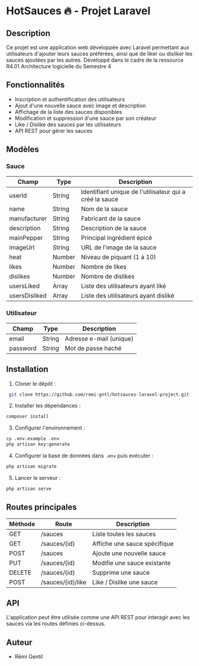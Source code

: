 # HotSauces 🔥 - Projet Laravel 

## Description
Ce projet est une application web développée avec Laravel permettant aux utilisateurs d'ajouter leurs sauces préférées, ainsi que de liker ou disliker les sauces ajoutées par les autres.
Développé dans le cadre de la ressource R4.01 Architecture logicielle du Semestre 4

## Fonctionnalités
- Inscription et authentification des utilisateurs
- Ajout d'une nouvelle sauce avec image et description
- Affichage de la liste des sauces disponibles
- Modification et suppression d'une sauce par son créateur
- Like / Dislike des sauces par les utilisateurs
- API REST pour gérer les sauces

## Modèles
### Sauce
| Champ           | Type     | Description |
|---------------|---------|-------------|
| userId        | String  | Identifiant unique de l'utilisateur qui a créé la sauce |
| name          | String  | Nom de la sauce |
| manufacturer  | String  | Fabricant de la sauce |
| description   | String  | Description de la sauce |
| mainPepper    | String  | Principal ingrédient épicé |
| imageUrl      | String  | URL de l'image de la sauce |
| heat          | Number  | Niveau de piquant (1 à 10) |
| likes        | Number  | Nombre de likes |
| dislikes      | Number  | Nombre de dislikes |
| usersLiked    | Array   | Liste des utilisateurs ayant liké |
| usersDisliked | Array   | Liste des utilisateurs ayant disliké |

### Utilisateur
| Champ     | Type   | Description |
|-----------|-------|-------------|
| email     | String | Adresse e-mail (unique) |
| password  | String | Mot de passe haché |

## Installation
1. Cloner le dépôt :
```bash
 git clone https://github.com/remi-gntl/hotsauces-laravel-project.git
```
2. Installer les dépendances :
```bash
composer install
```
3. Configurer l'environnement :
```bash
cp .env.example .env
php artisan key:generate
```
4. Configurer la base de données dans `.env` puis exécuter :
```bash
php artisan migrate
```
5. Lancer le serveur :
```bash
php artisan serve
```

## Routes principales
| Méthode | Route | Description |
|---------|-------|-------------|
| GET | /sauces | Liste toutes les sauces |
| GET | /sauces/{id} | Affiche une sauce spécifique |
| POST | /sauces | Ajoute une nouvelle sauce |
| PUT | /sauces/{id} | Modifie une sauce existante |
| DELETE | /sauces/{id} | Supprime une sauce |
| POST | /sauces/{id}/like | Like / Dislike une sauce |

## API
L'application peut être utilisée comme une API REST pour interagir avec les sauces via les routes définies ci-dessus.

## Auteur
- Rémi Gentil
